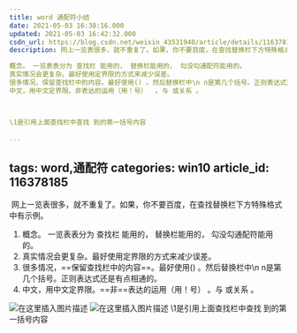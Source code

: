 ```yaml
---
title: word 通配符小结
date: 2021-05-03 16:38:16.000
updated: 2021-05-03 16:42:32.000
csdn_url: https://blog.csdn.net/weixin_43531940/article/details/116378185
description: 网上一览表很多，就不重复了。如果，你不要百度，在查找替换栏下方特殊格式中有示例。

概念。 一览表表分为 查找栏 能用的， 替换栏能用的， 勾没勾通配符能用的。
真实情况会更复杂。最好使用定界限的方式来减少误差。
很多情况，保留查找栏中的内容。最好使用() 。然后替换栏中\n n是第几个括号。正则表达式还是有点相通的。
中文，用中文定界限。非表达的运用（用！号）  。与 或关系 。



\1是引用上面查找栏中查找 到的第一括号内容

...
```

tags: word,通配符
categories: win10
article_id: 116378185
---
﻿ 网上一览表很多，就不重复了。如果，你不要百度，在查找替换栏下方特殊格式中有示例。
1. 概念。 一览表表分为 查找栏 能用的， 替换栏能用的， 勾没勾通配符能用的。
2. 真实情况会更复杂。最好使用定界限的方式来减少误差。
3. 很多情况，==保留查找栏中的内容==。最好使用() 。然后替换栏中\n n是第几个括号。正则表达式还是有点相通的。
4. 中文，用中文定界限。==非==表达的运用（用！号）  。与 或关系 。

![在这里插入图片描述](http://img.yayi.site/csdn/20210503164052808.png-watermaskStyle)
![在这里插入图片描述](http://img.yayi.site/csdn/20210503164114160.png-watermaskStyle)
\1是引用上面查找栏中查找 到的第一括号内容
